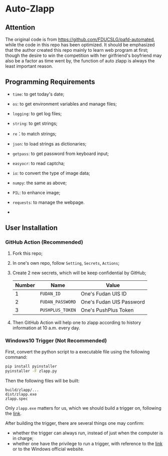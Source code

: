 # Auto-Zlapp

## Attention

The original code is from https://github.com/FDUCSLG/pafd-automated, while the code in this repo has been optimized. It should be emphasized that the author created this repo mainly to learn web program at first; though the desire to win the competition with her girlfriend's boyfriend may also be a factor as time went by, the function of auto zlapp is always the least important reason.

## Programming Requirements

- `time`: to get today's date;
- `os`: to get environment variables and manage files;
- `logging`: to get log files;
- `string`: to get strings;
- `re`：to match strings;
- `json`: to load strings as dictionaries;
- `getpass`: to get password from keyboard input;
- `easyocr`: to read captcha;
- `io`: to convert the type of image data;
- `numpy`: the same as above;
- `PIL`: to enhance image;

- `requests`: to manage the webpage.

- 

## User Installation

### GitHub Action (Recommended)

1. Fork this repo;

2. In one's own repo, follow `Setting`, `Secrets`, `Actions`;

3. Create 2 new secrets, which will be keep confidential by GitHub;

   | Number | Name             | Value                    |
   | ------ | ---------------- | ------------------------ |
   | 1      | `FUDAN_ID`       | One's Fudan UIS ID       |
   | 2      | `FUDAN_PASSWORD` | One's Fudan UIS Password |
   | 3      | `PUSHPLUS_TOKEN` | One's PushPlus Token     |

4. Then GitHub Action will help one to zlapp according to history information at 10 a.m. every day.

### Windows10 Trigger (Not Recommended)

First, convert the python script to a executable file using the following command:

```bash
pip install pyinstaller
pyinstaller -F zlapp.py
```

Then the following files will be built:

```
build/zlapp/...
dist/zlapp.exe
zlapp.spec
```

Only `zlapp.exe` matters for us, which we should build a trigger on, following the [link](https://zhuanlan.zhihu.com/p/115187442).

After building the trigger, there are several things one may confirm:

- whether the trigger can always run, instead of just when the computer is in charge;
- whether one have the privilege to run a trigger, with reference to the [link](https://blog.csdn.net/SmileLvCha/article/details/119563178) or to the Windows official website.
